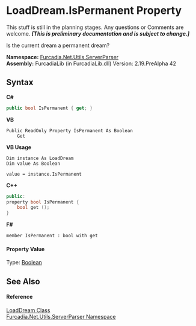 # LoadDream.IsPermanent Property 
This stuff is still in the planning stages. Any questions or Comments are welcome. _**\[This is preliminary documentation and is subject to change.\]**_

Is the current dream a permanent dream?

**Namespace:**&nbsp;<a href="N_Furcadia_Net_Utils_ServerParser">Furcadia.Net.Utils.ServerParser</a><br />**Assembly:**&nbsp;FurcadiaLib (in FurcadiaLib.dll) Version: 2.19.PreAlpha 42

## Syntax

**C#**<br />
``` C#
public bool IsPermanent { get; }
```

**VB**<br />
``` VB
Public ReadOnly Property IsPermanent As Boolean
	Get
```

**VB Usage**<br />
``` VB Usage
Dim instance As LoadDream
Dim value As Boolean

value = instance.IsPermanent

```

**C++**<br />
``` C++
public:
property bool IsPermanent {
	bool get ();
}
```

**F#**<br />
``` F#
member IsPermanent : bool with get

```


#### Property Value
Type: <a href="http://msdn2.microsoft.com/en-us/library/a28wyd50" target="_blank">Boolean</a>

## See Also


#### Reference
<a href="T_Furcadia_Net_Utils_ServerParser_LoadDream">LoadDream Class</a><br /><a href="N_Furcadia_Net_Utils_ServerParser">Furcadia.Net.Utils.ServerParser Namespace</a><br />